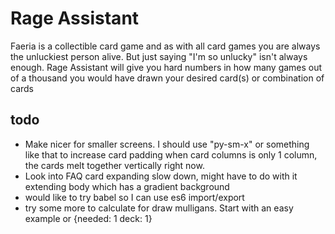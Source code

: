 # Rage Assistant
Faeria is a collectible card game and as with all card games you are always the unluckiest person alive. But just saying "I'm so unlucky" isn't always enough. Rage Assistant will give you hard numbers in how many games out of a thousand you would have drawn your desired card(s) or combination of cards

## todo
* Make nicer for smaller screens. I should use "py-sm-x" or something like that to increase card padding when card columns is only 1 column, the cards melt together vertically right now.
* Look into FAQ card expanding slow down, might have to do with it extending body which has a gradient background
* would like to try babel so I can use es6 import/export
* try some more to calculate for draw mulligans. Start with an easy example or {needed: 1 deck: 1}
